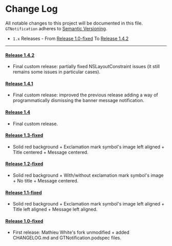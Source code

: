 # Change Log
All notable changes to this project will be documented in this file.
`GTNotification` adheres to [Semantic Versioning](http://semver.org/).

- `1.x` Releases - From [Release 1.0-fixed](https://github.com/King-Wizard/GTNotification/releases/tag/1.0-fixed) To [Release 1.4.2](https://github.com/King-Wizard/GTNotification/releases/tag/1.4.2)

---

#### [Release 1.4.2](https://github.com/King-Wizard/GTNotification/releases/tag/1.4.2)
- Final custom release: partially fixed NSLayoutConstraint issues (it still remains some issues in particular cases).

#### [Release 1.4.1](https://github.com/King-Wizard/GTNotification/releases/tag/1.4.1)
- Final custom release: improved the previous release adding a way of programmatically dismissing the banner message notification.

#### [Release 1.4](https://github.com/King-Wizard/GTNotification/releases/tag/1.4)
- Final custom release.

#### [Release 1.3-fixed](https://github.com/King-Wizard/GTNotification/releases/tag/1.3-fixed)
- Solid red background + Exclamation mark symbol's image left aligned + Title centered + Message centered.

#### [Release 1.2-fixed](https://github.com/King-Wizard/GTNotification/releases/tag/1.2-fixed)
- Solid red background + With/without exclamation mark symbol's image + No title + Message centered.

#### [Release 1.1-fixed](https://github.com/King-Wizard/GTNotification/releases/tag/1.1-fixed)
- Solid red background + Exclamation mark symbol's image left aligned + Title left aligned + Message left aligned.

#### [Release 1.0-fixed](https://github.com/King-Wizard/GTNotification/releases/tag/1.0-fixed)
- First release: Mathieu White's fork unmodified + added CHANGELOG.md and GTNotification.podspec files.
